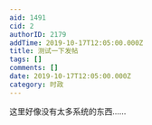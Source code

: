 ```yaml
---
aid: 1491
cid: 2
authorID: 2179
addTime: 2019-10-17T12:05:00.000Z
title: 测试一下发帖
tags: []
comments: []
date: 2019-10-17T12:05:00.000Z
category: 时政
---
```


这里好像没有太多系统的东西……
